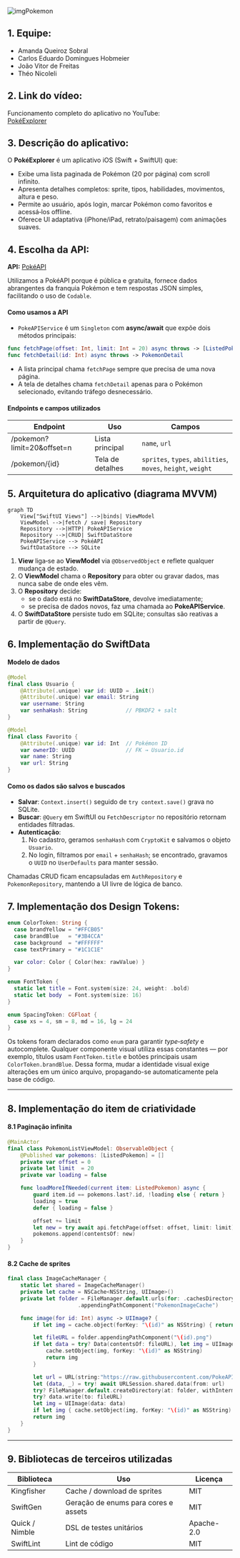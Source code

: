 ![imgPokemon](https://github.com/user-attachments/assets/0eb8faad-b7ed-402e-a491-5f0d06ffae03)

## 1. Equipe:
- Amanda Queiroz Sobral
- Carlos Eduardo Domingues Hobmeier
- João Vitor de Freitas
- Théo Nicoleli

## 2. Link do vídeo: 
Funcionamento completo do aplicativo no YouTube:  
[PokéExplorer](https://youtu.be/[https://www.youtube.com/watch?v=YTS854zc8ug)

## 3. Descrição do aplicativo:
O **PokéExplorer** é um aplicativo iOS (Swift + SwiftUI) que:

* Exibe uma lista paginada de Pokémon (20 por página) com scroll infinito.  
* Apresenta detalhes completos: sprite, tipos, habilidades, movimentos, altura e peso.  
* Permite ao usuário, após login, marcar Pokémon como favoritos e acessá‑los offline.  
* Oferece UI adaptativa (iPhone/iPad, retrato/paisagem) com animações suaves.



## 4. Escolha da API:

**API:** [PokéAPI](https://pokeapi.co/)

Utilizamos a PokéAPI porque é pública e gratuita, fornece dados abrangentes da franquia Pokémon e tem respostas JSON simples, facilitando o uso de `Codable`.

#### Como usamos a API

* `PokeAPIService` é um `Singleton` com **async/await** que expõe dois métodos principais:  

```swift
func fetchPage(offset: Int, limit: Int = 20) async throws -> [ListedPokemon]
func fetchDetail(id: Int) async throws -> PokemonDetail
```

* A lista principal chama `fetchPage` sempre que precisa de uma nova página.  
* A tela de detalhes chama `fetchDetail` apenas para o Pokémon selecionado, evitando tráfego desnecessário.

#### Endpoints e campos utilizados

| Endpoint | Uso | Campos |
|----------|-----|--------|
| /pokemon?limit=20&offset=n | Lista principal | `name`, `url` |
| /pokemon/{id} | Tela de detalhes | `sprites`, `types`, `abilities`, `moves`, `height`, `weight` |



## 5. Arquitetura do aplicativo (diagrama MVVM)

```mermaid
graph TD
    View["SwiftUI Views"] -->|binds| ViewModel
    ViewModel -->|fetch / save| Repository
    Repository -->|HTTP| PokeAPIService
    Repository -->|CRUD| SwiftDataStore
    PokeAPIService --> PokéAPI
    SwiftDataStore --> SQLite
```

1. **View** liga‑se ao **ViewModel** via `@ObservedObject` e reflete qualquer mudança de estado.  
2. O **ViewModel** chama o **Repository** para obter ou gravar dados, mas nunca sabe de onde eles vêm.  
3. O **Repository** decide:  
   * se o dado está no **SwiftDataStore**, devolve imediatamente;  
   * se precisa de dados novos, faz uma chamada ao **PokeAPIService**.  
4. O **SwiftDataStore** persiste tudo em SQLite; consultas são reativas a partir de `@Query`.  




## 6. Implementação do SwiftData

#### Modelo de dados

```swift
@Model
final class Usuario {
    @Attribute(.unique) var id: UUID = .init()
    @Attribute(.unique) var email: String
    var username: String
    var senhaHash: String            // PBKDF2 + salt
}

@Model
final class Favorito {
    @Attribute(.unique) var id: Int  // Pokémon ID
    var ownerID: UUID                // FK → Usuario.id
    var name: String
    var url: String
}
```

#### Como os dados são salvos e buscados

* **Salvar**: `Context.insert()` seguido de `try context.save()` grava no SQLite.  
* **Buscar**: `@Query` em SwiftUI ou `FetchDescriptor` no repositório retornam entidades filtradas.  
* **Autenticação**:  
  1. No cadastro, geramos `senhaHash` com `CryptoKit` e salvamos o objeto `Usuario`.  
  2. No login, filtramos por `email` + `senhaHash`; se encontrado, gravamos o `UUID` no `UserDefaults` para manter sessão.  

Chamadas CRUD ficam encapsuladas em `AuthRepository` e `PokemonRepository`, mantendo a UI livre de lógica de banco.



## 7. Implementação dos Design Tokens:

```swift
enum ColorToken: String {
  case brandYellow = "#FFCB05"
  case brandBlue   = "#3B4CCA"
  case background  = "#FFFFFF"
  case textPrimary = "#1C1C1E"

  var color: Color { Color(hex: rawValue) }
}

enum FontToken {
  static let title = Font.system(size: 24, weight: .bold)
  static let body  = Font.system(size: 16)
}

enum SpacingToken: CGFloat {
  case xs = 4, sm = 8, md = 16, lg = 24
}
```

Os tokens foram declarados como `enum` para garantir *type‑safety* e autocomplete. Qualquer componente visual utiliza essas constantes — por exemplo, títulos usam `FontToken.title` e botões principais usam `ColorToken.brandBlue`. Dessa forma, mudar a identidade visual exige alterações em um único arquivo, propagando-se automaticamente pela base de código.

---

## 8. Implementação do item de criatividade

#### 8.1 Paginação infinita

```swift
@MainActor
final class PokemonListViewModel: ObservableObject {
    @Published var pokemons: [ListedPokemon] = []
    private var offset = 0
    private let limit  = 20
    private var loading = false

    func loadMoreIfNeeded(current item: ListedPokemon) async {
        guard item.id == pokemons.last?.id, !loading else { return }
        loading = true
        defer { loading = false }

        offset += limit
        let new = try await api.fetchPage(offset: offset, limit: limit)
        pokemons.append(contentsOf: new)
    }
}
```

#### 8.2 Cache de sprites

```swift
final class ImageCacheManager {
    static let shared = ImageCacheManager()
    private let cache = NSCache<NSString, UIImage>()
    private let folder = FileManager.default.urls(for: .cachesDirectory, in: .userDomainMask)[0]
                      .appendingPathComponent("PokemonImageCache")

    func image(for id: Int) async -> UIImage? {
        if let img = cache.object(forKey: "\(id)" as NSString) { return img }

        let fileURL = folder.appendingPathComponent("\(id).png")
        if let data = try? Data(contentsOf: fileURL), let img = UIImage(data: data) {
            cache.setObject(img, forKey: "\(id)" as NSString)
            return img
        }

        let url = URL(string:"https://raw.githubusercontent.com/PokeAPI/sprites/master/sprites/pokemon/\(id).png")!
        let (data, _) = try! await URLSession.shared.data(from: url)
        try? FileManager.default.createDirectory(at: folder, withIntermediateDirectories: true)
        try? data.write(to: fileURL)
        let img = UIImage(data: data)
        if let img { cache.setObject(img, forKey: "\(id)" as NSString) }
        return img
    }
}
```

---

## 9. Bibliotecas de terceiros utilizadas

| Biblioteca | Uso | Licença |
|------------|-----|---------|
| Kingfisher | Cache / download de sprites | MIT |
| SwiftGen   | Geração de enums para cores e assets | MIT |
| Quick / Nimble | DSL de testes unitários | Apache-2.0 |
| SwiftLint  | Lint de código | MIT |








